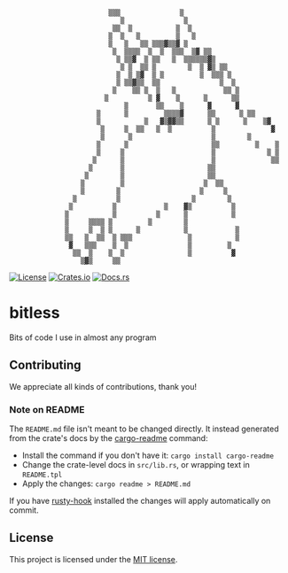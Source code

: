                                                                                           
                             ▒▒▒               ▒                                          
                                ▒               ▒                                         
                              ▒▒  ▒           ▒  ▒                                        
                             ▒  ▒   ▒         ▒   ▒                                       
                             ▒   ▒   ▒▒ ▒▒▒▓▒▒▓ ▒                                         
                              ▒  ▒▒▒▒  ▒  ▒  ▒▒▒  ▒▓ ▒▒                                   
                               ▒ ▒▒▓  ▒ ▒▒   ▒  ▒▒▒▒▒▒▓▒                                  
                                ▒ ▒  ▒▒ ▒        ▒  ▒ ▓▒ ▒▒                               
                               ▒  ▒ ▒▓  ▒ ▒         ▒  ▒▒▒ ▒                              
                               ▒ ▒▒▓▒▒  ▒▒               ▒  ▒                             
                              ▒    ▒▒ ▒  ▒   ▒            ▒▒ ▒                            
                            ▒          ▒ ▓    ▒      ▒      ▒▒                            
                                 ▒       ▒▒    ▒      ▓      ▓                            
                          ▒      ▒         ▒▒▒▒▓      ▒▒      ▒ ▒▒                        
                          ▒           ▒   ▓▒▓▓▒▒      ▒ ▒      ▒    ▒▓                    
                           ▒     ▒  ▒▒   ▒  ▒          ▒              ▓                   
                           ▒      ▒                    ▒        ▒                         
                          ▒      ▒                     ▒▒         ▒    ▒                  
                          ▒     ▒                      ▒             ▒ ▒                  
                         ▒      ▒                      ▒              ▒▒                  
                        ▒       ▒                     ▒▒                                  
                       ▒        ▒                     ▒▒                                  
                      ▒         ▒                    ▒  ▒▒                                
                      ▒        ▒                    ▒     ▒                               
                    ▒          ▒                  ▒        ▒                              
                   ▒          ▒            ▒    ▓▒          ▒                             
                  ▒           ▒          ▒      ▒           ▒                             
                  ▒     ▒▒▒▒ ▒         ▒        ▒                                         
                  ▒     ▒  ▒ ▒      ▒           ▒            ▒                            
                  ▒▒   ▒  ▒▒  ▒ ▒▒▒              ▒           ▒                            
                   ▓   ▒▒▒    ▒  ▒               ▒         ▒                              
                    ▒▒  ▒    ▒  ▒                ▒          ▓                             
                      ▒▓▒     ▒▒                                                          
                                                                                          
[![License](https://img.shields.io/crates/l/bitless.svg)](https://choosealicense.com/licenses/mit/)
[![Crates.io](https://img.shields.io/crates/v/bitless.svg)](https://crates.io/crates/bitless)
[![Docs.rs](https://docs.rs/bitless/badge.svg)](https://docs.rs/bitless)

# bitless

Bits of code I use in almost any program

## Contributing

We appreciate all kinds of contributions, thank you!

### Note on README

The `README.md` file isn't meant to be changed directly. It instead generated from the crate's docs
by the [cargo-readme] command:

* Install the command if you don't have it: `cargo install cargo-readme`
* Change the crate-level docs in `src/lib.rs`, or wrapping text in `README.tpl`
* Apply the changes: `cargo readme > README.md`

If you have [rusty-hook] installed the changes will apply automatically on commit.

## License

This project is licensed under the [MIT license](LICENSE).

[cargo-readme]: https://github.com/livioribeiro/cargo-readme
[rusty-hook]: https://github.com/swellaby/rusty-hook
